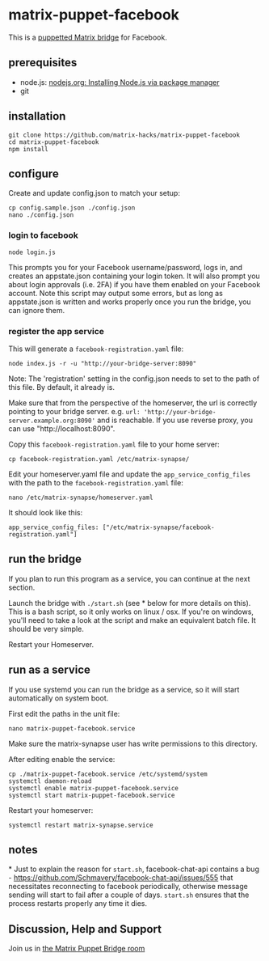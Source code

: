 # matrix-puppet-facebook

This is a [puppetted Matrix bridge](https://github.com/matrix-hacks/matrix-puppet-bridge) for Facebook.

## prerequisites

- node.js: [nodejs.org: Installing Node.js via package manager](https://nodejs.org/en/download/package-manager/)
- git

## installation

```
git clone https://github.com/matrix-hacks/matrix-puppet-facebook
cd matrix-puppet-facebook
npm install
```

## configure

Create and update config.json to match your setup:

```
cp config.sample.json ./config.json
nano ./config.json
```

### login to facebook

```
node login.js
```
This prompts you for your Facebook username/password, logs in, and creates an appstate.json containing your login token. It will also prompt you about login approvals (i.e. 2FA) if you have them enabled on your Facebook account. Note this script may output some errors, but as long as appstate.json is written and works properly once you run the bridge, you can ignore them.

### register the app service

This will generate a `facebook-registration.yaml` file: 

```
node index.js -r -u "http://your-bridge-server:8090"
```

Note: The 'registration' setting in the config.json needs to set to the path of this file. By default, it already is.

Make sure that from the perspective of the homeserver, the url is correctly pointing to your bridge server. e.g. `url: 'http://your-bridge-server.example.org:8090'` and is reachable. If you use reverse proxy, you can use "http://localhost:8090".

Copy this `facebook-registration.yaml` file to your home server:

```
cp facebook-registration.yaml /etc/matrix-synapse/
```

Edit your homeserver.yaml file and update the `app_service_config_files` with the path to the `facebook-registration.yaml` file:

```
nano /etc/matrix-synapse/homeserver.yaml
```

It should look like this: 

```
app_service_config_files: ["/etc/matrix-synapse/facebook-registration.yaml"]
```

## run the bridge

If you plan to run this program as a service, you can continue at the next section.

Launch the bridge with ```./start.sh``` (see \* below for more details on this). This is a bash script, so it only works on linux / osx. If you're on windows, you'll need to take a look at the script and make an equivalent batch file. It should be very simple.

Restart your Homeserver.

## run as a service

If you use systemd you can run the bridge as a service, so it will start automatically on system boot.

First edit the paths in the unit file:

```
nano matrix-puppet-facebook.service
```

Make sure the matrix-synapse user has write permissions to this directory.

After editing enable the service: 

```
cp ./matrix-puppet-facebook.service /etc/systemd/system
systemctl daemon-reload
systemctl enable matrix-puppet-facebook.service
systemctl start matrix-puppet-facebook.service
```

Restart your homeserver:

```
systemctl restart matrix-synapse.service
```

## notes

\* Just to explain the reason for `start.sh`, facebook-chat-api contains a bug - https://github.com/Schmavery/facebook-chat-api/issues/555 that necessitates reconnecting to facebook periodically, otherwise message sending will start to fail after a couple of days. `start.sh` ensures that the process restarts properly any time it dies.

## Discussion, Help and Support

Join us in [the Matrix Puppet Bridge room](https://riot.im/app/#/room/#matrix-puppet-bridge:matrix.org)
